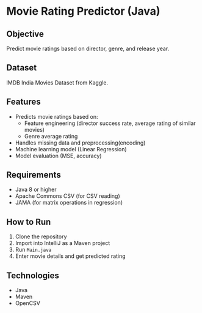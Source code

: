 # Movie Rating Predictor (Java)

## Objective
Predict movie ratings based on director, genre, and release year.

## Dataset
IMDB India Movies Dataset from Kaggle.

## Features
- Predicts movie ratings based on:
  - Feature engineering (director success rate, average rating of similar movies)
  - Genre average rating
- Handles missing data and preprocessing(encoding)
- Machine learning model (Linear Regression)
- Model evaluation (MSE, accuracy)

## Requirements
- Java 8 or higher
- Apache Commons CSV (for CSV reading)
- JAMA (for matrix operations in regression)

## How to Run
1. Clone the repository
2. Import into IntelliJ as a Maven project
3. Run `Main.java`
4. Enter movie details and get predicted rating

## Technologies
- Java
- Maven
- OpenCSV
